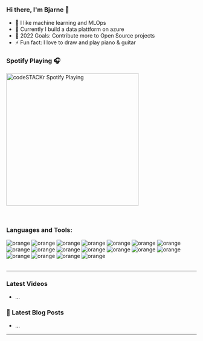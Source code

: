 ### Hi there, I'm Bjarne 👋

- 🔭 I like machine learning and MLOps
- 🏢 Currently I build a data plattform on azure 
- 🥅 2022 Goals: Contribute more to Open Source projects
- ⚡ Fun fact: I love to draw and play piano & guitar 



### Spotify Playing 🎧
[<img src="https://novatorem-sooty-three.vercel.app/api/spotify" alt="codeSTACKr Spotify Playing" width="350" />](https://open.spotify.com/user/1142855884)

<br />

### Languages and Tools:

<div display="flex">
  <img src="https://img.shields.io/badge/-python-gray?style=for-the-badge&&logo=Python"alt="orange"/>
  <img src="https://img.shields.io/badge/-r-gray?style=for-the-badge&&logo=R"alt="orange"/>
  <img src="https://img.shields.io/badge/-Java Script-gray?style=for-the-badge&&logo=JavaScript"alt="orange"/>
  <img src="https://img.shields.io/badge/-Terraform-gray?style=for-the-badge&&logo=Terraform"alt="orange"/>
 <img src="https://img.shields.io/badge/-bash-gray?style=for-the-badge&&logo=GNU Bash"alt="orange"/>
 <img src="https://img.shields.io/badge/-Tensorflow-gray?style=for-the-badge&&logo=Tensorflow"alt="orange"/>
 <img src="https://img.shields.io/badge/-Azure-gray?style=for-the-badge&&logo=Microsoft Azure"alt="orange"/>
 <img src="https://img.shields.io/badge/-Apache Spark-gray?style=for-the-badge&&logo=Apache Spark"alt="orange"/>
  <img src="https://img.shields.io/badge/-Packer-gray?style=for-the-badge&&logo=Packer"alt="orange"/>
  <img src="https://img.shields.io/badge/-Kubernetes-gray?style=for-the-badge&&logo=Kubernetes"alt="orange"/>
  <img src="https://img.shields.io/badge/-Keras-gray?style=for-the-badge&&logo=Keras"alt="orange"/>
    <img src="https://img.shields.io/badge/-Azure Pipelines-gray?style=for-the-badge&&logo=Azure Pipelines"alt="orange"/>
    <img src="https://img.shields.io/badge/-Azure DevOps-gray?style=for-the-badge&&logo=Azure DevOps"alt="orange"/>
    <img src="https://img.shields.io/badge/-GitHub Actions-gray?style=for-the-badge&&logo=GitHub Actions"alt="orange"/>
    <img src="https://img.shields.io/badge/-Ansible-gray?style=for-the-badge&&logo=Ansible"alt="orange"/>
    <img src="https://img.shields.io/badge/-Docker-gray?style=for-the-badge&&logo=Docker"alt="orange"/>
    <img src="https://img.shields.io/badge/-MLflow-gray?style=for-the-badge&&logo=MLflow"alt="orange"/>
    <img src="https://img.shields.io/badge/-Apache Hadoop-gray?style=for-the-badge&&logo=Apache Hadoop"alt="orange"/>
</div>



<!-- 

Microsoft SQL Server
PostgreSQL
MySQL
SQLite -->


<br />


---

### Latest Videos
<!-- YOUTUBE:START -->	
- ...	
<!-- YOUTUBE:END -->

### 📕 Latest Blog Posts

<!-- BLOG-POST-LIST:START -->
- ...
<!-- BLOG-POST-LIST:END -->


---

[website]: https://codeSTACKr.com
[twitter]: https://twitter.com/BM27191906
[youtube]: https://youtube.com/codeSTACKr
[instagram]: https://instagram.com/codeSTACKr
[linkedin]: https://linkedin.com/in/codeSTACKr
[webdevplaylist]: https://www.youtube.com/playlist?list=PLkwxH9e_vrAJ0WbEsFA9W3I1W-g_BTsbt
[jsplaylist]: https://www.youtube.com/playlist?list=PLkwxH9e_vrALRJKu7wfXby3MKeflhTu6B
[cssplaylist]: https://www.youtube.com/playlist?list=PLkwxH9e_vrALSdvZuEh6gqQdmDoDIoqz4
[reactplaylist]: https://www.youtube.com/playlist?list=PLkwxH9e_vrAK4TdffpxKY3QGyHCpxFcQ0
